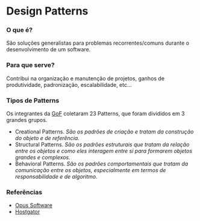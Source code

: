 # Design Patterns

### O que é?

São soluções generalistas para problemas recorrentes/comuns durante o desenvolvimento de um software.

### Para que serve?

Contribui na organização e manutenção de projetos, ganhos de produtividade, padronização, escalabilidade, etc...

### Tipos de Patterns

Os integrantes da [GoF](https://pt.wikipedia.org/wiki/Padr%C3%A3o_de_projeto_de_software) coletaram 23 Patterns, que foram divididos em 3 grandes grupos.

- Creational Patterns. _São os padrões de criação e tratam da construção do objeto e de referência._
- Structural Patterns. _São os padrões estruturais que tratam da relação entre os objetos e como eles interagem entre si para formarem objetos grandes e complexos._
- Behavioral Patterns. _São os padrões comportamentais que tratam da comunicação entre os objetos, especialmente em termos de responsabilidade e de algoritmo._

### Referências

- [Opus Software](https://www.opus-software.com.br/design-patterns/)
- [Hostgator](https://www.hostgator.com.br/blog/design-patterns-e-seus-beneficios/)
